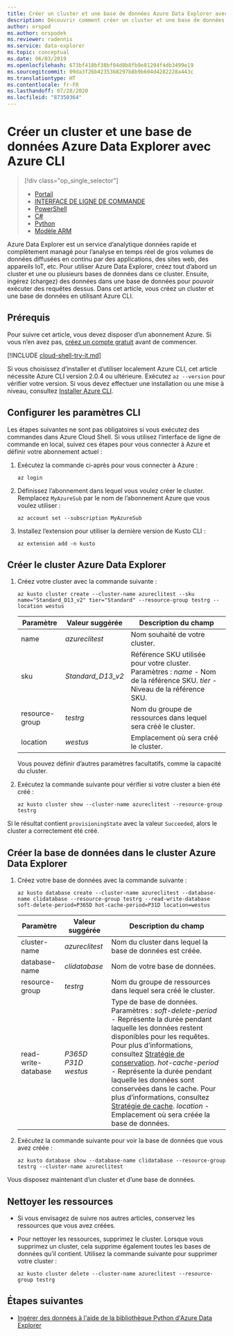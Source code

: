 ```yaml
---
title: Créer un cluster et une base de données Azure Data Explorer avec Azure CLI
description: Découvrir comment créer un cluster et une base de données Azure Data Explorer à l’aide de l’interface de ligne de commande Azure
author: orspod
ms.author: orspodek
ms.reviewer: radennis
ms.service: data-explorer
ms.topic: conceptual
ms.date: 06/03/2019
ms.openlocfilehash: 673bf418bf38bf04d8b8fb9e81204f4db3499e19
ms.sourcegitcommit: 09da3f26b4235368297b8b9b604d4282228a443c
ms.translationtype: HT
ms.contentlocale: fr-FR
ms.lasthandoff: 07/28/2020
ms.locfileid: "87350364"
---
```

# <a name="create-an-azure-data-explorer-cluster-and-database-by-using-azure-cli"></a>Créer un cluster et une base de données Azure Data Explorer avec Azure CLI

> [!div class="op_single_selector"]
> * [Portail](create-cluster-database-portal.md)
> * [INTERFACE DE LIGNE DE COMMANDE](create-cluster-database-cli.md)
> * [PowerShell](create-cluster-database-powershell.md)
> * [C#](create-cluster-database-csharp.md)
> * [Python](create-cluster-database-python.md)
> * [Modèle ARM](create-cluster-database-resource-manager.md)

Azure Data Explorer est un service d’analytique données rapide et complètement managé pour l’analyse en temps réel de gros volumes de données diffusées en continu par des applications, des sites web, des appareils IoT, etc. Pour utiliser Azure Data Explorer, créez tout d’abord un cluster et une ou plusieurs bases de données dans ce cluster. Ensuite, ingérez (chargez) des données dans une base de données pour pouvoir exécuter des requêtes dessus. Dans cet article, vous créez un cluster et une base de données en utilisant Azure CLI.

## <a name="prerequisites"></a>Prérequis

Pour suivre cet article, vous devez disposer d’un abonnement Azure. Si vous n’en avez pas, [créez un compte gratuit](https://azure.microsoft.com/free/) avant de commencer.

[!INCLUDE [cloud-shell-try-it.md](includes/cloud-shell-try-it.md)]

Si vous choisissez d’installer et d’utiliser localement Azure CLI, cet article nécessite Azure CLI version 2.0.4 ou ultérieure. Exécutez `az --version` pour vérifier votre version. Si vous devez effectuer une installation ou une mise à niveau, consultez [Installer Azure CLI](/cli/azure/install-azure-cli?view=azure-cli-latest).

## <a name="configure-the-cli-parameters"></a>Configurer les paramètres CLI

Les étapes suivantes ne sont pas obligatoires si vous exécutez des commandes dans Azure Cloud Shell. Si vous utilisez l’interface de ligne de commande en local, suivez ces étapes pour vous connecter à Azure et définir votre abonnement actuel :

1. Exécutez la commande ci-après pour vous connecter à Azure :

    ```azurecli-interactive
    az login
    ```

1. Définissez l’abonnement dans lequel vous voulez créer le cluster. Remplacez `MyAzureSub` par le nom de l’abonnement Azure que vous voulez utiliser :

    ```azurecli-interactive
    az account set --subscription MyAzureSub
    ```
   
1. Installez l’extension pour utiliser la dernière version de Kusto CLI :

    ```azurecli-interactive
    az extension add -n kusto
    ```

## <a name="create-the-azure-data-explorer-cluster"></a>Créer le cluster Azure Data Explorer

1. Créez votre cluster avec la commande suivante :

    ```azurecli-interactive
    az kusto cluster create --cluster-name azureclitest --sku name="Standard_D13_v2" tier="Standard" --resource-group testrg --location westus
    ```

   |**Paramètre** | **Valeur suggérée** | **Description du champ**|
   |---|---|---|
   | name | *azureclitest* | Nom souhaité de votre cluster.|
   | sku | *Standard_D13_v2* | Référence SKU utilisée pour votre cluster. Paramètres : *name* - Nom de la référence SKU. *tier* - Niveau de la référence SKU. |
   | resource-group | *testrg* | Nom du groupe de ressources dans lequel sera créé le cluster. |
   | location | *westus* | Emplacement où sera créé le cluster. |

    Vous pouvez définir d’autres paramètres facultatifs, comme la capacité du cluster.

1. Exécutez la commande suivante pour vérifier si votre cluster a bien été créé :

    ```azurecli-interactive
    az kusto cluster show --cluster-name azureclitest --resource-group testrg
    ```

Si le résultat contient `provisioningState` avec la valeur `Succeeded`, alors le cluster a correctement été créé.

## <a name="create-the-database-in-the-azure-data-explorer-cluster"></a>Créer la base de données dans le cluster Azure Data Explorer

1. Créez votre base de données avec la commande suivante :

    ```azurecli-interactive
    az kusto database create --cluster-name azureclitest --database-name clidatabase --resource-group testrg --read-write-database soft-delete-period=P365D hot-cache-period=P31D location=westus
    ```

   |**Paramètre** | **Valeur suggérée** | **Description du champ**|
   |---|---|---|
   | cluster-name | *azureclitest* | Nom du cluster dans lequel la base de données est créée.|
   | database-name | *clidatabase* | Nom de votre base de données.|
   | resource-group | *testrg* | Nom du groupe de ressources dans lequel sera créé le cluster. |
   | read-write-database | *P365D* *P31D* *westus* | Type de base de données. Paramètres : *soft-delete-period* - Représente la durée pendant laquelle les données restent disponibles pour les requêtes. Pour plus d’informations, consultez [Stratégie de conservation](kusto/management/retentionpolicy.md). *hot-cache-period* - Représente la durée pendant laquelle les données sont conservées dans le cache. Pour plus d’informations, consultez [Stratégie de cache](kusto/management/cachepolicy.md). *location* - Emplacement où sera créée la base de données. |

1. Exécutez la commande suivante pour voir la base de données que vous avez créée :

    ```azurecli-interactive
    az kusto database show --database-name clidatabase --resource-group testrg --cluster-name azureclitest
    ```

Vous disposez maintenant d’un cluster et d’une base de données.

## <a name="clean-up-resources"></a>Nettoyer les ressources

* Si vous envisagez de suivre nos autres articles, conservez les ressources que vous avez créées.
* Pour nettoyer les ressources, supprimez le cluster. Lorsque vous supprimez un cluster, cela supprime également toutes les bases de données qu’il contient. Utilisez la commande suivante pour supprimer votre cluster :

    ```azurecli-interactive
    az kusto cluster delete --cluster-name azureclitest --resource-group testrg
    ```

## <a name="next-steps"></a>Étapes suivantes

* [Ingérer des données à l'aide de la bibliothèque Python d'Azure Data Explorer](python-ingest-data.md)
